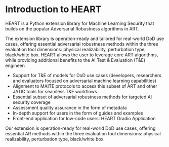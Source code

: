 Introduction to HEART
=================

HEART is a Python extension library for Machine Learning Security that builds on the popular Adversarial Robustness algorithms in ART.

The extension library is operation-ready and tailored for real-world DoD use cases, offering essential adversarial robustness methods within the three evaluation tool dimensions: physical realizability, perturbation type, black/white box. HEART allows the user to leverage core ART algorithms, while providing additional benefits to the AI Test & Evaluation (T&E) engineer:

- Support for T&E of models for DoD use cases (developers, researchers and evaluators focused on adversarial machine learning capabilities)
- Alignment to MAITE protocols to access this subset of ART and other JATIC tools for seamless T&E workflows
- Essential subset of adversarial robustness methods for targeted AI security coverage
- Assessment quality assurance in the form of metadata
- In-depth support for users in the form of guides and examples
- Front-end application for low-code users: HEART Gradio Application

Our extension is operation-ready for real-world DoD use cases, offering essential AR methods within the three evaluation tool dimensions: physical realizability, perturbation type, black/white box.